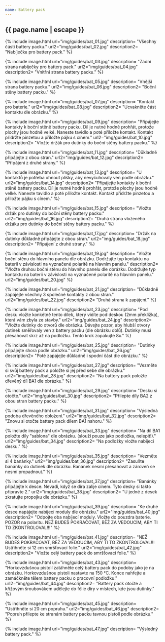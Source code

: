 ```yaml
---
name: Battery pack
---
```

## {{ page.name | escape }}
{% include image.html
    url="img/guides/bat_01.jpg"
    description=
        "Všechny části battery packu."
    url2="img/guides/bat_02.jpg"
    description2=
        "Nabíječka pro battery pack."
%}

{% include image.html
    url="img/guides/bat_03.jpg"
    description=
        "Zadní strana nabíječky pro battery pack."
    url2="img/guides/bat_04.jpg"
    description2=
        "Vnitřní strana battery packu."
%}

{% include image.html
    url="img/guides/bat_05.jpg"
    description=
        "Vnější strana battery packu."
    url2="img/guides/bat_06.jpg"
    description2=
        "Boční stěny battery packu."
%}

{% include image.html
    url="img/guides/bat_07.jpg"
    description=
        "Kontakt pro baterie."
    url2="img/guides/bat_08.jpg"
    description2=
        "Ucvakněte část kontaktu dle obrázku."
%}

{% include image.html
    url="img/guides/bat_09.jpg"
    description=
        "Připájejte kontakty k boční stěně battery packu. Díl je nutné hodně prohřát, protože plochy jsou hodně velké. Naneste tavidlo a poté přiložte kontakt. Kontakt přidržte pinzetou a přiložte pájku s cínem."
    url2="img/guides/bat_10.jpg"
    description2=
        "Vložte držák pro dutinky do boční stěny battery packu."
%}

{% include image.html
    url="img/guides/bat_11.jpg"
    description=
        "Důkladně připájejte z obou stran."
    url2="img/guides/bat_12.jpg"
    description2=
        "Připájení z druhé strany."
%}

{% include image.html
    url="img/guides/bat_13.jpg"
    description=
        "U kontaktů je potřeba ohnout plíšky, aby nevyčuhovaly ven podle obrázku."
    url2="img/guides/bat_14.jpg"
    description2=
        "Připájejte kontakty k boční stěně battery packu. Díl je nutné hodně prohřát, protože plochy jsou hodně velké. Naneste tavidlo a poté přiložte kontakt. Kontakt přidržte pinzetou a přiložte pájku s cínem."
%}

{% include image.html
    url="img/guides/bat_15.jpg"
    description=
        "Vložte držák pro dutinky do boční stěny battery packu."
    url2="img/guides/bat_16.jpg"
    description2=
        "Druhá strana vloženého držáku pro dutinky do boční stěny battery packu."
%}

{% include image.html
    url="img/guides/bat_17.jpg"
    description=
        "Držák na dutinky důkladně připájejte z obou stran."
    url2="img/guides/bat_18.jpg"
    description2=
        "Připájení z druhé strany."
%}

{% include image.html
    url="img/guides/bat_19.jpg"
    description=
        "Vložte boční stěnu do hlavního panelu dle obrázku. Dodržujte typ kontaktu na baterii v závislosti na vyznačené polaritě na hlavním panelu."
    description2=
        "Vložte druhou boční stěnu do hlavního panelu dle obrázku. Dodržujte typ kontaktu na baterii v závislosti na vyznačené polaritě na hlavním panelu."
    url2="img/guides/bat_20.jpg"
%}

{% include image.html
    url="img/guides/bat_21.jpg"
    description=
        "Důkladně zapájejte všechny 3 společné kontakty z obou stran."
    url2="img/guides/bat_22.jpg"
    description2=
        "Druhá strana k zapájení."
%}

{% include image.html
    url="img/guides/bat_23.jpg"
    description=
        "Pod desku vložte konkétně tento dílek, který vidíte pod deskou (2mm překližka), která vám zbyla ze stavby."
    url2="img/guides/bat_24.jpg"
    description2=
        "Vložte dutinky do otvorů dle obrázku. Dávejte pozor, aby hlubší otvory dutinek směřovaly ven z battery packu (dle obrázku dolů). Dutinky musí přesahovat skrz až na podložku. Tento krok zopakujte 8x."
%}

{% include image.html
    url="img/guides/bat_25.jpg"
    description=
        "Dutinky připájejte shora podle obrázku."
    url2="img/guides/bat_26.jpg"
    description2=
        "Poté zapájejte důkladně i spodní část dle obrázku."
%}

{% include image.html
    url="img/guides/bat_27.jpg"
    description=
        "Vezměte si svůj battery pack a položte si jej před sebe dle obrázku."
    url2="img/guides/bat_28.jpg"
    description2=
        "Na battery pack položte dřevěný díl BA1 dle obrázku."
%}

{% include image.html
    url="img/guides/bat_29.jpg"
    description=
        "Desku si otočte."
    url2="img/guides/bat_30.jpg"
    description2=
        "Přilepte díly BA2 z obou stran battery packu."
%}

{% include image.html
    url="img/guides/bat_31.jpg"
    description=
        "Výsledná podoba dřevěného obložení."
    url2="img/guides/bat_32.jpg"
    description2=
        "Znovu si otočte battery pack dílem BA1 nahoru."
%}

{% include image.html
    url="img/guides/bat_33.jpg"
    description=
        "Na díl BA1 položte díly \"sablona\" dle obrázku. (slouží pouze jako podložka, nelepit!)."
    url2="img/guides/bat_34.jpg"
    description2=
        "Na podložky vložte nabíjecí desku."
%}

{% include image.html
    url="img/guides/bat_35.jpg"
    description=
        "Vezměte si 4 banánky."
    url2="img/guides/bat_36.jpg"
    description2=
        "Zasuňte banánky do dutinek dle obrázku. Banánek nesmí přesahovat a zároveň se nesmí propadnout."
%}

{% include image.html
    url="img/guides/bat_37.jpg"
    description=
        "Banánky připájejte k desce. Nevadí, když se díra zalije cínem. Tyto desky si takto připravte 2."
    url2="img/guides/bat_38.jpg"
    description2=
        "U jedné z desek zkratujte propojku dle obrázku."
%}

{% include image.html
    url="img/guides/bat_39.jpg"
    description=
        "Ke druhé desce napájejte nabíjecí moduly dle obrázku."
    url2="img/guides/bat_40.jpg"
    description2=
        "Odpojte oba nabíjecí moduly. Vložte do pouzdra baterie. POZOR na polaritu. NEŽ BUDEŠ POKRAČOVAT, BĚŽ ZA VEDOUCÍM, ABY TI TO ZKONTROLOVAL!!!"
%}

{% include image.html
    url="img/guides/bat_41.jpg"
    description=
        "NEŽ BUDEŠ POKRAČOVAT, BĚŽ ZA VEDOUCÍM, ABY TI TO ZKONTROLOVAL!!! Ustřihněte si 12 cm smršťovací folie."
    url2="img/guides/bat_42.jpg"
    description2=
        "Vložte celý battery pack do smršťovací folie."
%}

{% include image.html
    url="img/guides/bat_43.jpg"
    description=
        "Horkovzdušnou pistolí zatáhněte celý battery pack do podoby jako je na obrázku. Horkovzdušnou pistoli nastavte na 150 °C. Konce nahřejte a zamáčkněte tělem battery packu o pracovní podložku."
    url2="img/guides/bat_44.jpg"
    description2=
        "Battery pack otočte a křížovým šroubovákem udělejte do fólie díry v místech, kde jsou dutinky."
%}

{% include image.html
    url="img/guides/bat_45.jpg"
    description=
        "Ustřihněte si 20 cm popruhu."
    url2="img/guides/bat_46.jpg"
    description2=
        "Popruh přilepte ke stranám battery packu tavnou pistolí podle obrázku."
%}

{% include image.html
    url="img/guides/bat_47.jpg"
    description=
        "Výsledný battery pack."
%}
